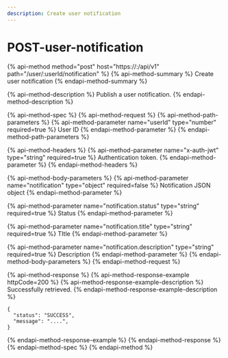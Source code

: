 ```yaml
---
description: Create user notification
---
```


# POST-user-notification

{% api-method method="post" host="https://<host>:<port>/api/v1" path="/user/:userId/notification" %}
{% api-method-summary %}
Create user notification
{% endapi-method-summary %}

{% api-method-description %}
Publish a user notification.
{% endapi-method-description %}

{% api-method-spec %}
{% api-method-request %}
{% api-method-path-parameters %}
{% api-method-parameter name="userId" type="number" required=true %}
User ID
{% endapi-method-parameter %}
{% endapi-method-path-parameters %}

{% api-method-headers %}
{% api-method-parameter name="x-auth-jwt" type="string" required=true %}
Authentication token.
{% endapi-method-parameter %}
{% endapi-method-headers %}

{% api-method-body-parameters %}
{% api-method-parameter name="notification" type="object" required=false %}
Notification JSON object
{% endapi-method-parameter %}

{% api-method-parameter name="notification.status" type="string" required=true %}
Status
{% endapi-method-parameter %}

{% api-method-parameter name="notification.title" type="string" required=true %}
TItle
{% endapi-method-parameter %}

{% api-method-parameter name="notification.description" type="string" required=true %}
Description
{% endapi-method-parameter %}
{% endapi-method-body-parameters %}
{% endapi-method-request %}

{% api-method-response %}
{% api-method-response-example httpCode=200 %}
{% api-method-response-example-description %}
Successfully retrieved.
{% endapi-method-response-example-description %}

```
{
  "status": "SUCCESS",
  "message": "....",
}
```
{% endapi-method-response-example %}
{% endapi-method-response %}
{% endapi-method-spec %}
{% endapi-method %}



